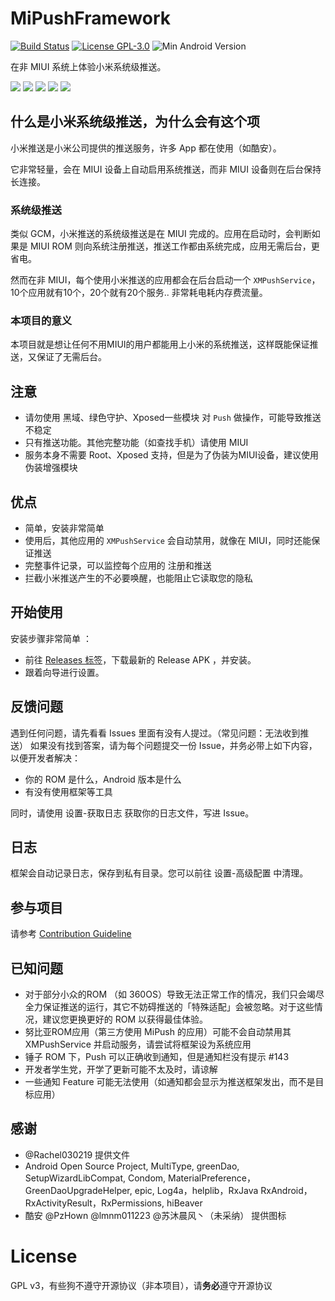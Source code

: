 # MiPushFramework

[![Build Status](https://travis-ci.org/MiPushFramework/MiPushFramework.svg?branch=master)](https://travis-ci.org/MiPushFramework/MiPushFramework)
[![License GPL-3.0](https://img.shields.io/badge/license-GPLv3.0-blue.svg)](https://github.com/MiPushFramework/MiPushFramework/blob/master/LICENSE)
![Min Android Version](https://img.shields.io/badge/android-lollipop-%23860597.svg)

在非 MIUI 系统上体验小米系统级推送。

![](https://raw.githubusercontent.com/MiPushFramework/MiPushFramework/master/art/tab_events.jpg)
![](https://raw.githubusercontent.com/MiPushFramework/MiPushFramework/master/art/tab_permissions.jpg)
![](https://raw.githubusercontent.com/MiPushFramework/MiPushFramework/master/art/ask.jpg)
![](https://raw.githubusercontent.com/MiPushFramework/MiPushFramework/master/art/tab_settings.jpg)
![](https://raw.githubusercontent.com/MiPushFramework/MiPushFramework/master/art/tab_apps.jpg)

## 什么是小米系统级推送，为什么会有这个项

小米推送是小米公司提供的推送服务，许多 App 都在使用（如酷安）。

它非常轻量，会在 MIUI 设备上自动启用系统推送，而非 MIUI 设备则在后台保持长连接。



### 系统级推送

类似 GCM，小米推送的系统级推送是在 MIUI 完成的。应用在启动时，会判断如果是 MIUI ROM 则向系统注册推送，推送工作都由系统完成，应用无需后台，更省电。

然而在非 MIUI，每个使用小米推送的应用都会在后台启动一个 `XMPushService`， 10个应用就有10个，20个就有20个服务.. 非常耗电耗内存费流量。



### 本项目的意义

本项目就是想让任何不用MIUI的用户都能用上小米的系统推送，这样既能保证推送，又保证了无需后台。


## 注意

* 请勿使用 黑域、绿色守护、Xposed一些模块 对 `Push` 做操作，可能导致推送不稳定
* 只有推送功能。其他完整功能（如查找手机）请使用 MIUI
* 服务本身不需要 Root、Xposed 支持，但是为了伪装为MIUI设备，建议使用伪装增强模块



## 优点

* 简单，安装非常简单
* 使用后，其他应用的 `XMPushService` 会自动禁用，就像在 MIUI，同时还能保证推送
* 完整事件记录，可以监控每个应用的 注册和推送
* 拦截小米推送产生的不必要唤醒，也能阻止它读取您的隐私




## 开始使用

安装步骤非常简单 ：

* 前往 [Releases 标签](https://github.com/MiPushFramework/MiPushFramework/releases)，下载最新的 Release APK ，并安装。
* 跟着向导进行设置。


## 反馈问题

遇到任何问题，请先看看 Issues 里面有没有人提过。（常见问题：无法收到推送）
如果没有找到答案，请为每个问题提交一份 Issue，并务必带上如下内容，以便开发者解决：

* 你的 ROM 是什么，Android 版本是什么
* 有没有使用框架等工具

同时，请使用 设置-获取日志 获取你的日志文件，写进 Issue。

## 日志

框架会自动记录日志，保存到私有目录。您可以前往 设置-高级配置 中清理。



## 参与项目

请参考 [Contribution Guideline](CONTRIBUTION.md)

## 已知问题

* 对于部分小众的ROM （如 360OS）导致无法正常工作的情况，我们只会竭尽全力保证推送的运行，其它不妨碍推送的「特殊适配」会被忽略。对于这些情况，建议您更换更好的 ROM 以获得最佳体验。
* 努比亚ROM应用（第三方使用 MiPush 的应用）可能不会自动禁用其 XMPushService 并启动服务，请尝试将框架设为系统应用
* 锤子 ROM 下，Push 可以正确收到通知，但是通知栏没有提示 #143
* 开发者学生党，开学了更新可能不太及时，请谅解
* 一些通知 Feature 可能无法使用（如通知都会显示为推送框架发出，而不是目标应用）

## 感谢

* @Rachel030219 提供文件
* Android Open Source Project, MultiType, greenDao, SetupWizardLibCompat, Condom, MaterialPreference，GreenDaoUpgradeHelper, epic, Log4a，helplib，RxJava RxAndroid，RxActivityResult，RxPermissions, hiBeaver
* 酷安 @PzHown @lmnm011223 @苏沐晨风丶（未采纳） 提供图标


# License

GPL v3，有些狗不遵守开源协议（非本项目），请**务必**遵守开源协议
